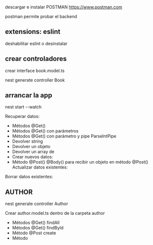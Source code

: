 descargar e instalar POSTMAN
https://www.postman.com

postman permite probar el backend

## extensions: eslint

deshabilitar eslint o desinstalar

## crear controladores

crear interface book.model.ts

nest generate controller Book

## arrancar la app

nest start --watch

Recuperar datos:

* Métodos @Get()     
* Métodos @Get() con parámetros
* Métodos @Get() con parámetro y pipe ParseIntPipe
* Devolver string
* Devolver un objeto
* Devolver un array de
* Crear nuevos datos:
* Método @Post() @Body() para recibir un objeto en método @Post() Actualizar datos existentes:

Borrar datos existentes:

## AUTHOR

nest generate controller Author

Crear author.model.ts dentro de la carpeta author

* Métodos @Get() findAll
* Métodos @Get() findById
* Método @Post create
* Método



